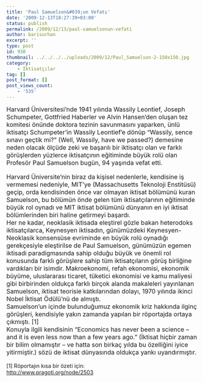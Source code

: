 ```yaml
---
title: 'Paul Samuelson&#039;un Vefatı'
date: '2009-12-13T18:27:39+03:00'
status: publish
permalink: /2009/12/13/paul-samuelsonun-vefati
author: barisurhan
excerpt: ''
type: post
id: 930
thumbnail: ../../../../uploads/2009/12/Paul_Samuelson-2-150x150.jpg
category:
    - İktisatçılar
tag: []
post_format: []
post_views_count:
    - '535'
---
```

<span style="font-size: medium;">Harvard Üniversitesi’nde 1941 yılında Wassily Leontief, Joseph Schumpeter, Gottfried Haberler ve Alvin Hansen’den oluşan tez komitesi önünde doktora tezinin savunmasını yaparken, ünlü iktisatçı Schumpeter’in Wassily Leontief’e dönüp “Wassily, sence sınavı geçtik mi?” (Well, Wassily, have we passed?) demesine neden olacak ölçüde zeki ve başarılı bir iktisatçı olan ve farklı görüşlerden yüzlerce iktisatçının eğitiminde büyük rolü olan Profesör Paul Samuelson bugün, 94 yaşında vefat etti.  
</span>  
<span style="font-size: medium;">Harvard Üniversite’nin biraz da kişisel nedenlerle, kendisine iş vermemesi nedeniyle, MIT’ye (Massachusetts Teknoloji Enstitüsü) geçip, orda kendisinden önce var olmayan iktisat bölümünü kuran Samuelson, bu bölümün önde gelen tüm iktisatçılarının eğitiminde büyük rol oynadı ve MIT iktisat bölümünü dünyanın en iyi iktisat bölümlerinden biri haline getirmeyi başardı.</span>  
<span style="font-size: medium;">Her ne kadar, neoklasik iktisada eleştirel gözle bakan heterodoks iktisatçılarca, Keynesyen iktisadın, günümüzdeki Keynesyen-Neoklasik konsensüse evriminde en büyük rolü oynadığı gerekçesiyle eleştirilse de Paul Samuelson, günümüzün egemen iktisadi paradigmasında sahip olduğu büyük ve önemli rol konusunda farklı görüşlere sahip tüm iktisatçıların görüş birliğine vardıkları bir isimdir. Makroekonomi, refah ekonomisi, ekonomik büyüme, uluslararası ticaret, tüketici ekonomisi ve kamu maliyesi gibi birbirinden oldukça farklı birçok alanda makaleleri yayınlanan Samuelson, iktisat teorisie katkılarından dolayı, 1970 yılında ikinci Nobel İktisat Ödülü’nü de almıştı.</span>  
<span style="font-size: medium;">Samuelson’un içinde bulunduğumuz ekonomik kriz hakkında ilginç görüşleri, kendisiyle yakın zamanda yapılan bir röportajda ortaya çıkmıştı. \[1\]</span>  
<span style="font-size: medium;">Konuyla ilgili kendisinin “Economics has never been a science – and it is even less now than a few years ago.” (İktisat hiçbir zaman bir bilim olmamıştır – ve hatta son birkaç yılda bu özelliğini iyice yitirmiştir.) </span><span style="font-size: medium;">sözü de iktisat dünyasında oldukça yankı uyandırmıştır.  
</span>  
\[1\] Röportajın kısa bir özeti için:  
<http://www.pragoti.org/node/2503>